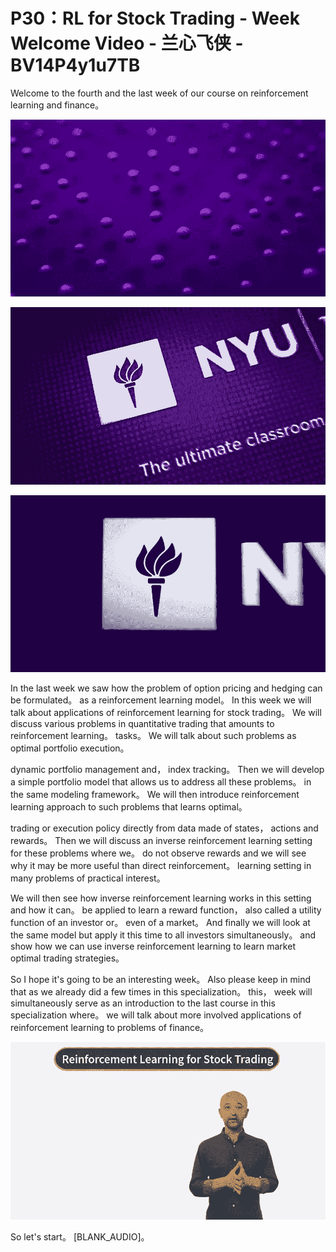 # P30：RL for Stock Trading - Week Welcome Video - 兰心飞侠 - BV14P4y1u7TB

 Welcome to the fourth and the last week of our course on reinforcement learning and finance。

![](img/668a26270abe2b899d271e1e2e5e49b5_1.png)



![](img/668a26270abe2b899d271e1e2e5e49b5_2.png)



![](img/668a26270abe2b899d271e1e2e5e49b5_3.png)

 In the last week we saw how the problem of option pricing and hedging can be formulated。 as a reinforcement learning model。 In this week we will talk about applications of reinforcement learning for stock trading。 We will discuss various problems in quantitative trading that amounts to reinforcement learning。 tasks。 We will talk about such problems as optimal portfolio execution。

 dynamic portfolio management and， index tracking。 Then we will develop a simple portfolio model that allows us to address all these problems。 in the same modeling framework。 We will then introduce reinforcement learning approach to such problems that learns optimal。

 trading or execution policy directly from data made of states， actions and rewards。 Then we will discuss an inverse reinforcement learning setting for these problems where we。 do not observe rewards and we will see why it may be more useful than direct reinforcement。 learning setting in many problems of practical interest。

 We will then see how inverse reinforcement learning works in this setting and how it can。 be applied to learn a reward function， also called a utility function of an investor or。 even of a market。 And finally we will look at the same model but apply it this time to all investors simultaneously。 and show how we can use inverse reinforcement learning to learn market optimal trading strategies。

 So I hope it's going to be an interesting week。 Also please keep in mind that as we already did a few times in this specialization。 this， week will simultaneously serve as an introduction to the last course in this specialization where。 we will talk about more involved applications of reinforcement learning to problems of finance。



![](img/668a26270abe2b899d271e1e2e5e49b5_5.png)

 So let's start。 [BLANK_AUDIO]。